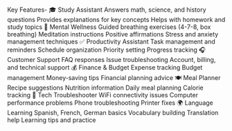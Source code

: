 Key Features-
🎓 Study Assistant
Answers math, science, and history questions
Provides explanations for key concepts
Helps with homework and study topics
🧘 Mental Wellness
Guided breathing exercises (4-7-8, box breathing)
Meditation instructions
Positive affirmations
Stress and anxiety management techniques
✅ Productivity Assistant
Task management and reminders
Schedule organization
Priority setting
Progress tracking
🎧 Customer Support
FAQ responses
Issue troubleshooting
Account, billing, and technical support
💰 Finance & Budget
Expense tracking
Budget management
Money-saving tips
Financial planning advice
🍽️ Meal Planner
Recipe suggestions
Nutrition information
Daily meal planning
Calorie tracking
🔧 Tech Troubleshooter
WiFi connectivity issues
Computer performance problems
Phone troubleshooting
Printer fixes
🌍 Language Learning
Spanish, French, German basics
Vocabulary building
Translation help
Learning tips and practice
